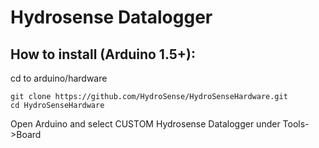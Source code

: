 # Hydrosense Datalogger
## How to install (Arduino 1.5+):

cd to arduino/hardware

```
git clone https://github.com/HydroSense/HydroSenseHardware.git 
cd HydroSenseHardware
```

Open Arduino and select CUSTOM Hydrosense Datalogger under Tools->Board
